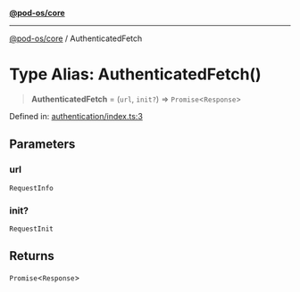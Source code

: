 [**@pod-os/core**](../README.md)

***

[@pod-os/core](../globals.md) / AuthenticatedFetch

# Type Alias: AuthenticatedFetch()

> **AuthenticatedFetch** = (`url`, `init?`) => `Promise`\<`Response`\>

Defined in: [authentication/index.ts:3](https://github.com/pod-os/PodOS/blob/5f8057b37a40843b32a1365a54e4283e9f14e36c/core/src/authentication/index.ts#L3)

## Parameters

### url

`RequestInfo`

### init?

`RequestInit`

## Returns

`Promise`\<`Response`\>
